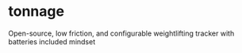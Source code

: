 # tonnage
Open-source, low friction, and configurable weightlifting tracker with batteries included mindset
